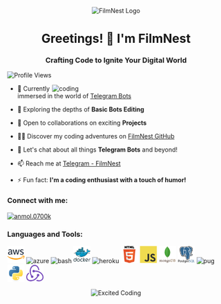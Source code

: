 <p align="center">
  <img src="https://telegra.ph/file/6efe0fd4f1cbecb1a301d.png" alt="FilmNest Logo" height="150"/>
</p>

<h1 align="center">Greetings! 👋 I'm FilmNest</h1>
<h3 align="center">Crafting Code to Ignite Your Digital World</h3>

<p align="left"> 
  <img src="https://komarev.com/ghpvc/?username=FilmNest&label=Profile%20views&color=0e75b6&style=flat" alt="Profile Views" /> 
</p>

<img align="right" alt="coding" width="400" src="https://user-images.githubusercontent.com/55389276/140866485-8fb1c876-9a8f-4d6a-98dc-08c4981eaf70.gif">

- 🔭 Currently immersed in the world of [Telegram Bots](https://t.me/FilmNest)

- 🌱 Exploring the depths of **Basic Bots Editing**

- 👯 Open to collaborations on exciting **Projects**

- 👨‍💻 Discover my coding adventures on [FilmNest GitHub](https://github.com/FilmNest)

- 💬 Let's chat about all things **Telegram Bots** and beyond!

- 📫 Reach me at [Telegram - FilmNest](https://telegram.me/anmol0700)

- ⚡ Fun fact: **I'm a coding enthusiast with a touch of humor!**

<h3 align="left">Connect with me:</h3>
<p align="left">
  <a href="https://instagram.com/anmol.0700k" target="blank">
    <img align="center" src="https://raw.githubusercontent.com/rahuldkjain/github-profile-readme-generator/master/src/images/icons/Social/instagram.svg" alt="anmol.0700k" height="30" width="40" />
  </a>
</p>

<h3 align="left">Languages and Tools:</h3>
<p align="left">
  <img src="https://raw.githubusercontent.com/devicons/devicon/master/icons/amazonwebservices/amazonwebservices-original-wordmark.svg" alt="aws" width="40" height="40"/>
  <img src="https://www.vectorlogo.zone/logos/microsoft_azure/microsoft_azure-icon.svg" alt="azure" width="40" height="40"/>
  <img src="https://www.vectorlogo.zone/logos/gnu_bash/gnu_bash-icon.svg" alt="bash" width="40" height="40"/>
  <img src="https://raw.githubusercontent.com/devicons/devicon/master/icons/docker/docker-original-wordmark.svg" alt="docker" width="40" height="40"/>
  <img src="https://www.vectorlogo.zone/logos/heroku/heroku-icon.svg" alt="heroku" width="40" height="40"/>
  <img src="https://raw.githubusercontent.com/devicons/devicon/master/icons/html5/html5-original-wordmark.svg" alt="html5" width="40" height="40"/>
  <img src="https://raw.githubusercontent.com/devicons/devicon/master/icons/javascript/javascript-original.svg" alt="javascript" width="40" height="40"/>
  <img src="https://raw.githubusercontent.com/devicons/devicon/master/icons/mongodb/mongodb-original-wordmark.svg" alt="mongodb" width="40" height="40"/>
  <img src="https://raw.githubusercontent.com/devicons/devicon/master/icons/postgresql/postgresql-original-wordmark.svg" alt="postgresql" width="40" height="40"/>
  <img src="https://cdn.worldvectorlogo.com/logos/pug.svg" alt="pug" width="40" height="40"/>
  <img src="https://raw.githubusercontent.com/devicons/devicon/master/icons/python/python-original.svg" alt="python" width="40" height="40"/>
  <img src="https://raw.githubusercontent.com/devicons/devicon/master/icons/redux/redux-original.svg" alt="redux" width="40" height="40"/>
</p>

<p align="center">
  <img src="https://media.giphy.com/media/11NRhIgyVfKvrC/giphy.gif" alt="Excited Coding" height="150"/>
</p>
